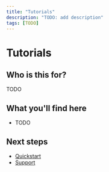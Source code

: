 ```yaml
---
title: "Tutorials"
description: "TODO: add description"
tags: [TODO]
---
```


# Tutorials

## Who is this for?

TODO

## What you'll find here

- TODO

## Next steps

- [Quickstart](../quickstart/index.md)
- [Support](../support/index.md)
